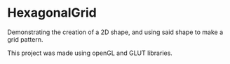 # HexagonalGrid
Demonstrating the creation of a 2D shape, and using said shape to make a grid pattern.

This project was made using openGL and GLUT libraries.
